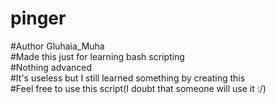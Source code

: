 # pinger </br>
#Author Gluhaia_Muha </br>
#Made this just for learning bash scripting </br>
#Nothing advanced </br>
#It's useless but I still learned something by creating this </br>
#Feel free to use this script(I doubt that someone will use it :/) </br>
